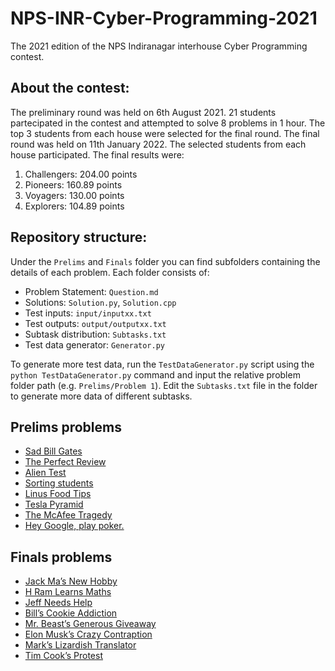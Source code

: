 # NPS-INR-Cyber-Programming-2021
The 2021 edition of the NPS Indiranagar interhouse Cyber Programming contest.

## About the contest: <a name = "about-the-contest"></a>
The preliminary round was held on 6th August 2021. 21 students partecipated in the contest and attempted to solve 8 problems in 1 hour. The top 3 students from each house were selected for the final round. The final round was held on 11th January 2022. The selected students from each house participated. The final results were:
1. Challengers: 204.00 points
2. Pioneers: 160.89 points
3. Voyagers: 130.00 points
4. Explorers: 104.89 points

## Repository structure: <a name = "repository-structure"></a>
Under the `Prelims` and `Finals` folder you can find subfolders containing the details of each problem. Each folder consists of:
 - Problem Statement: `Question.md`
 - Solutions: `Solution.py`, `Solution.cpp`
 - Test inputs: `input/inputxx.txt`
 - Test outputs: `output/outputxx.txt`
 - Subtask distribution: `Subtasks.txt`
 - Test data generator: `Generator.py`

To generate more test data, run the `TestDataGenerator.py` script using the `python TestDataGenerator.py` command and input the relative problem folder path (e.g. `Prelims/Problem 1`). Edit the `Subtasks.txt` file in the folder to generate more data of different subtasks.

## Prelims problems <a name = "prelims-round-tasks"></a>
 - [Sad Bill Gates](https://siddhantattavar.github.io/NPS-INR-Cyber-Programming-2021/Prelims/Problem1/Question)
 - [The Perfect Review](https://siddhantattavar.github.io/NPS-INR-Cyber-Programming-2021/Prelims/Problem2/Question)
 - [Alien Test](https://siddhantattavar.github.io/NPS-INR-Cyber-Programming-2021/Prelims/Problem3/Question)
 - [Sorting students](https://siddhantattavar.github.io/NPS-INR-Cyber-Programming-2021/Prelims/Problem4/Question)
 - [Linus Food Tips](https://siddhantattavar.github.io/NPS-INR-Cyber-Programming-2021/Prelims/Problem5/Question)
 - [Tesla Pyramid](https://siddhantattavar.github.io/NPS-INR-Cyber-Programming-2021/Prelims/Problem6/Question)
 - [The McAfee Tragedy](https://siddhantattavar.github.io/NPS-INR-Cyber-Programming-2021/Prelims/Problem7/Question)
 - [Hey Google, play poker.](https://siddhantattavar.github.io/NPS-INR-Cyber-Programming-2021/Prelims/Problem8/Question)

## Finals problems <a name = "finals"></a>
 - [Jack Ma’s New Hobby](https://siddhantattavar.github.io/NPS-INR-Cyber-Programming-2021/Finals/Problem1/Question)
 - [H Ram Learns Maths](https://siddhantattavar.github.io/NPS-INR-Cyber-Programming-2021/Finals/Problem2/Question)
 - [Jeff Needs Help](https://siddhantattavar.github.io/NPS-INR-Cyber-Programming-2021/Finals/Problem3/Question)
 - [Bill’s Cookie Addiction](https://siddhantattavar.github.io/NPS-INR-Cyber-Programming-2021/Finals/Problem4/Question)
 - [Mr. Beast’s Generous Giveaway](https://siddhantattavar.github.io/NPS-INR-Cyber-Programming-2021/Finals/Problem5/Question)
 - [Elon Musk’s Crazy Contraption](https://siddhantattavar.github.io/NPS-INR-Cyber-Programming-2021/Finals/Problem6/Question)
 - [Mark’s Lizardish Translator](https://siddhantattavar.github.io/NPS-INR-Cyber-Programming-2021/Finals/Problem7/Question)
 - [Tim Cook’s Protest](https://siddhantattavar.github.io/NPS-INR-Cyber-Programming-2021/Finals/Problem8/Question)


